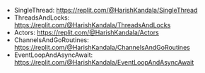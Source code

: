 - SingleThread: https://replit.com/@HarishKandala/SingleThread
- ThreadsAndLocks: https://replit.com/@HarishKandala/ThreadsAndLocks
- Actors: https://replit.com/@HarishKandala/Actors
- ChannelsAndGoRoutines: https://replit.com/@HarishKandala/ChannelsAndGoRoutines
- EventLoopAndAsyncAwait: https://replit.com/@HarishKandala/EventLoopAndAsyncAwait
